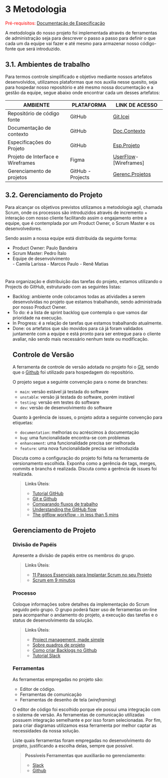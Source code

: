 
# 3 Metodologia

<span style="color:red">Pré-requisitos: <a href="2-Especificação do Projeto.md"> Documentação de Especificação</a></span>

<p>A metodologia do nosso projeto foi implementada através de ferramentas de administração seja para descrever o passo a passo para definir o que cada um da equipe vai fazer e até mesmo para armazenar nosso código-fonte que será introduzido.</p>

## 3.1. Ambientes de trabalho

<p>Para termos controle simplificado e objetivo mediante nossos artefatos desenvolvidos, utilizamos plataformas que nos auxilia nesse quesito, seja para hospedar nosso repositório e até mesmo nossa documentação e a gestão da equipe, segue abaixo onde encontrar cada um desses artefatos:</p>


| AMBIENTE                          | PLATAFORMA        | LINK DE ACESSO |
| ----------------------------------|-------------------|----------------|
| Repositório de código fonte       | GitHub            | [Git.Icei](https://github.com/ICEI-PUC-Minas-PMV-ADS/pmv-ads-2022-2-e1-proj-web-t2-encontre-aqui)
| Documentação de contexto          | GitHub            | [Doc.Contexto](https://github.com/ICEI-PUC-Minas-PMV-ADS/pmv-ads-2022-2-e1-proj-web-t2-encontre-aqui/blob/main/docs/01-Documenta%C3%A7%C3%A3o%20de%20Contexto.md)
| Especificações do Projeto         | GitHub            | [Esp.Projeto](https://github.com/ICEI-PUC-Minas-PMV-ADS/pmv-ads-2022-2-e1-proj-web-t2-encontre-aqui/blob/main/docs/02-Especifica%C3%A7%C3%A3o%20do%20Projeto.md)
| Projeto de Interface e Wireframes | Figma             | [UserFlow](https://www.figma.com/file/bVtZWbFrOazzYkKon3pfYU/User-Flow?node-id=0%3A1)-[Wireframes]
| Gerenciamento de projetos         | GitHub - Projects | [Gerenc.Projetos](https://github.com/orgs/ICEI-PUC-Minas-PMV-ADS/projects/133/views/1)

## 3.2. Gerenciamento do Projeto

<p>Para alcançar os objetivos previstos utilizamos a metodologia agil, chamada Scrum, onde os processos são introduzidos através de incremento + interação com nosso cliente facilitando assim o engajamento entre a equipe, que é contemplada por um Product Owner, o Scrum Master e os desenvolvedores.

Sendo assim a nossa equipe está distribuida da seguinte forma:</p>
<ul>
  <li>Product Owner: Paulo Bandeira</li>
  <li>Scrum Master: Pedro Ítalo</li>
  <li>Equipe de desenvolvimento</li>
 - Camila Larissa
 - Marcos Paulo
 - Renê Matias
 </ul>
 
 #
 
 <p>Para organização e distribuição das tarefas do projeto, estamos utilizando o Projects do GitHub, estruturado com as seguintes listas:</p>
 <ul>
  <li>Backlog: ambiente onde colocamos todas as atividades a serem desenvolvidas no projeto que estamos trabalhando, sendo administrada por nosso Product Owner.</>
  <li>To do: é a lista de sprint backlog que contempla o que vamos dar prioridade na execução.</li>
  <li>In Progress: é a relação de tarefas que estamos trabalhando atualmente.</li>
  <li>Done: os artefatos que são movidos para cá já foram validados juntamente com a equipe e está pronto para ser entregue para o cliente avaliar, não sendo mais necessário nenhum teste ou modificação.</li>



## Controle de Versão

A ferramenta de controle de versão adotada no projeto foi o
[Git](https://git-scm.com/), sendo que o [Github](https://github.com)
foi utilizado para hospedagem do repositório.

O projeto segue a seguinte convenção para o nome de branches:

- `main`: versão estável já testada do software
- `unstable`: versão já testada do software, porém instável
- `testing`: versão em testes do software
- `dev`: versão de desenvolvimento do software

Quanto à gerência de issues, o projeto adota a seguinte convenção para
etiquetas:

- `documentation`: melhorias ou acréscimos à documentação
- `bug`: uma funcionalidade encontra-se com problemas
- `enhancement`: uma funcionalidade precisa ser melhorada
- `feature`: uma nova funcionalidade precisa ser introduzida

Discuta como a configuração do projeto foi feita na ferramenta de versionamento escolhida. Exponha como a gerência de tags, merges, commits e branchs é realizada. Discuta como a gerência de issues foi realizada.

> **Links Úteis**:
> - [Tutorial GitHub](https://guides.github.com/activities/hello-world/)
> - [Git e Github](https://www.youtube.com/playlist?list=PLHz_AreHm4dm7ZULPAmadvNhH6vk9oNZA)
>  - [Comparando fluxos de trabalho](https://www.atlassian.com/br/git/tutorials/comparing-workflows)
> - [Understanding the GitHub flow](https://guides.github.com/introduction/flow/)
> - [The gitflow workflow - in less than 5 mins](https://www.youtube.com/watch?v=1SXpE08hvGs)

## Gerenciamento de Projeto

### Divisão de Papéis

Apresente a divisão de papéis entre os membros do grupo.

> **Links Úteis**:
> - [11 Passos Essenciais para Implantar Scrum no seu 
> Projeto](https://mindmaster.com.br/scrum-11-passos/)
> - [Scrum em 9 minutos](https://www.youtube.com/watch?v=XfvQWnRgxG0)

### Processo

Coloque  informações sobre detalhes da implementação do Scrum seguido pelo grupo. O grupo poderá fazer uso de ferramentas on-line para acompanhar o andamento do projeto, a execução das tarefas e o status de desenvolvimento da solução.
 
> **Links Úteis**:
> - [Project management, made simple](https://github.com/features/project-management/)
> - [Sobre quadros de projeto](https://docs.github.com/pt/github/managing-your-work-on-github/about-project-boards)
> - [Como criar Backlogs no Github](https://www.youtube.com/watch?v=RXEy6CFu9Hk)
> - [Tutorial Slack](https://slack.com/intl/en-br/)

### Ferramentas

As ferramentas empregadas no projeto são:

- Editor de código.
- Ferramentas de comunicação
- Ferramentas de desenho de tela (_wireframing_)

O editor de código foi escolhido porque ele possui uma integração com o
sistema de versão. As ferramentas de comunicação utilizadas possuem
integração semelhante e por isso foram selecionadas. Por fim, para criar
diagramas utilizamos essa ferramenta por melhor captar as
necessidades da nossa solução.

Liste quais ferramentas foram empregadas no desenvolvimento do projeto, justificando a escolha delas, sempre que possível.
 
> **Possíveis Ferramentas que auxiliarão no gerenciamento**: 
> - [Slack](https://slack.com/)
> - [Github](https://github.com/)
